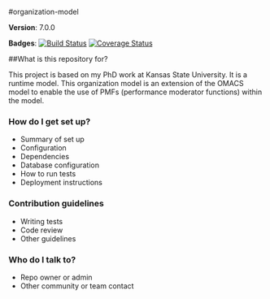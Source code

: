 #organization-model

**Version**: 7.0.0

**Badges**: [![Build Status][ci-img]][ci-lnk]
[![Coverage Status][co-img]][co-lnk]

##What is this repository for?

This project is based on my PhD work at Kansas State University. It is a runtime model. This organization model is an extension of the OMACS model to enable the use of PMFs (performance moderator functions) within the model.

### How do I get set up? ###

* Summary of set up
* Configuration
* Dependencies
* Database configuration
* How to run tests
* Deployment instructions

### Contribution guidelines ###

* Writing tests
* Code review
* Other guidelines

### Who do I talk to? ###

* Repo owner or admin
* Other community or team contact

[ci-img]: https://travis-ci.org/ChrisZhong/organization-model.svg?branch=master
[ci-lnk]: https://travis-ci.org/ChrisZhong/organization-model
[co-img]: https://coveralls.io/repos/ChrisZhong/organization-model/badge.svg
[co-lnk]: https://coveralls.io/r/ChrisZhong/organization-model
